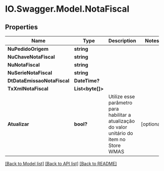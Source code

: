 # IO.Swagger.Model.NotaFiscal
## Properties

Name | Type | Description | Notes
------------ | ------------- | ------------- | -------------
**NuPedidoOrigem** | **string** |  | 
**NuChaveNotaFiscal** | **string** |  | 
**NuNotaFiscal** | **string** |  | 
**NuSerieNotaFiscal** | **string** |  | 
**DtDataEmissaoNotaFiscal** | **DateTime?** |  | 
**TxXmlNotaFiscal** | **List&lt;byte[]&gt;** |  | 
**Atualizar** | **bool?** | Utilize esse parâmetro para habilitar a atualização do valor unitário do item no Store WMAS | [optional] 

[[Back to Model list]](../README.md#documentation-for-models) [[Back to API list]](../README.md#documentation-for-api-endpoints) [[Back to README]](../README.md)

